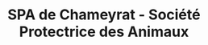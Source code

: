 ---
title: "SPA de Chameyrat - Société Protectrice des Animaux"
url: /chameyrat/spa-de-chameyrat-societe-protectrice-des-animaux/
shop: Tiere
---